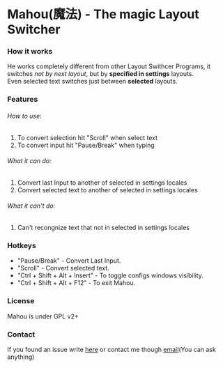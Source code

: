 # Mahou(魔法) - The magic Layout Switcher
### How it works
He works completely different from other Layout Swithcer Programs, it switches *not by next layout*, but by **specified in settings** layouts. <br/>
Even selected text switches just between **selected** layouts.
### Features
###### How to use:
1. To convert selection hit "Scroll" when select text
2. To convert input hit "Pause/Break" when typing

###### What it can do:
1. Convert last Input to another of selected in settings locales
2. Convert selected text to another of selected in settings locales

###### What it can't do:
1. Can't recongnize text that not in selected in settings locales

### Hotkeys
- "Pause/Break" - Convert Last Input.
- "Scroll" - Convert selected text.
- "Ctrl + Shift + Alt + Insert" - To toggle configs windows visibility.
- "Ctrl + Shift + Alt + F12" - To exit Mahou.

### License
Mahou is under GPL v2+
### Contact
If you found an issue write [here](https://github.com/BladeMight/Mahou/issues)
or contact me though [email](mailto:BladeMight@gmail.com)(You can ask anything)
